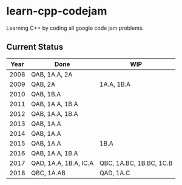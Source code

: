 # learn-cpp-codejam
Learning C++ by coding all google code jam problems.

## Current Status
|Year|Done     |WIP   |
|----|---------|------|
|2008|QAB, 1A.A, 2A|      |
|2009|QAB, 2A    |1A.A, 1B.A      |
|2010|QAB, 1B.A|      |
|2011|QAB, 1A.A, 1B.A|      |
|2012|QAB, 1A.A, 1B.A|      |
|2013|QAB, 1A.A|      |
|2014|QAB, 1A.A|      |
|2015|QAB, 1A.A|1B.A  |
|2016|QAB, 1A.A, 1B.A|      |
|2017|QAD, 1A.A, 1B.A, IC.A|QBC, 1A.BC, 1B.BC, 1C.B|
|2018|QBC, 1A.AB| QAD, 1A.C |

